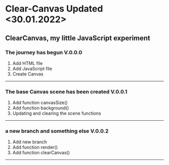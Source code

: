 # Clear-Canvas Updated <30.01.2022>
ClearCanvas, my little JavaScript experiment
--------------------------------------------
### The journey has begun V.0.0.0
1. Add HTML file
2. Add JavaScript file
3. Create Canvas
--------------------------------------------
### The base Canvas scene has been created V.0.0.1
1. Add function canvasSize()
2. Add function background()
3. Updating and clearing the scene functions
--------------------------------------------
### a new branch and something else V.0.0.2
1. Add new branch
2. Add function render()
3. Add function clearCanvas()
-------------------------------------------